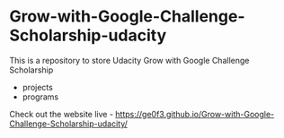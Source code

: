 # Grow-with-Google-Challenge-Scholarship-udacity
This is a repository to store Udacity Grow with Google Challenge Scholarship 
- projects
- programs

Check out the website live - https://ge0f3.github.io/Grow-with-Google-Challenge-Scholarship-udacity/
